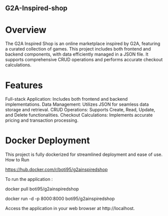 ## G2A-Inspired-shop

# Overview

  The G2A Inspired Shop is an online marketplace inspired by G2A, featuring a curated collection of games. 
  This project includes both frontend and backend components, with data efficiently managed in a JSON file. 
  It supports comprehensive CRUD operations and performs accurate checkout calculations.

# Features

  Full-stack Application: Includes both frontend and backend implementations. 
  Data Management: Utilizes JSON for seamless data storage and retrieval. 
  CRUD Operations: Supports Create, Read, Update, and Delete functionalities. 
  Checkout Calculations: Implements accurate pricing and transaction processing.

# Docker Deployment

  This project is fully dockerized for streamlined deployment and ease of use. How to Run

  https://hub.docker.com/r/boti95/g2ainspiredshop

  To run the application :

  docker pull boti95/g2ainspiredshop

  docker run -d -p 8000:8000 boti95/g2ainspiredshop

  Access the application in your web browser at http://localhost.